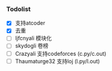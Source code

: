 ### Todolist

- [x] 支持atcoder
- [x] 去重
- [ ] ljfcnyali 模块化
- [ ] skydogli 卷榜
- [ ] Crazyali 支持codeforces (c.py/c.out)
- [ ] Thaumaturge32 支持loj (l.py/l.out)

